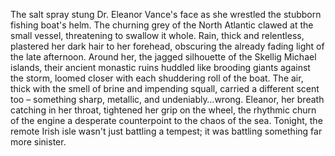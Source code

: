 The salt spray stung Dr. Eleanor Vance's face as she wrestled the stubborn fishing boat's helm.  The churning grey of the North Atlantic clawed at the small vessel, threatening to swallow it whole.  Rain, thick and relentless, plastered her dark hair to her forehead, obscuring the already fading light of the late afternoon.  Around her, the jagged silhouette of the Skellig Michael islands, their ancient monastic ruins huddled like brooding giants against the storm, loomed closer with each shuddering roll of the boat.  The air, thick with the smell of brine and impending squall, carried a different scent too – something sharp, metallic, and undeniably…wrong.  Eleanor, her breath catching in her throat, tightened her grip on the wheel, the rhythmic churn of the engine a desperate counterpoint to the chaos of the sea.  Tonight, the remote Irish isle wasn't just battling a tempest; it was battling something far more sinister.
